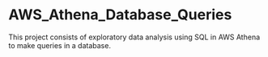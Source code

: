 # AWS_Athena_Database_Queries
This project consists of exploratory data analysis using SQL in AWS Athena to make queries in a database.
